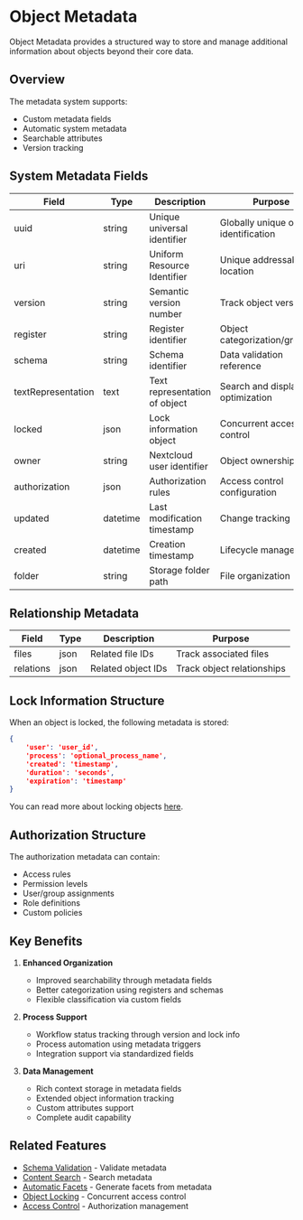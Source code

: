 # Object Metadata

Object Metadata provides a structured way to store and manage additional information about objects beyond their core data.

## Overview

The metadata system supports:
- Custom metadata fields
- Automatic system metadata
- Searchable attributes
- Version tracking

## System Metadata Fields

| Field | Type | Description | Purpose |
|-------|------|-------------|----------|
| uuid | string | Unique universal identifier | Globally unique object identification |
| uri | string | Uniform Resource Identifier | Unique addressable location |
| version | string | Semantic version number | Track object versions |
| register | string | Register identifier | Object categorization/grouping |
| schema | string | Schema identifier | Data validation reference |
| textRepresentation | text | Text representation of object | Search and display optimization |
| locked | json | Lock information object | Concurrent access control |
| owner | string | Nextcloud user identifier | Object ownership |
| authorization | json | Authorization rules | Access control configuration |
| updated | datetime | Last modification timestamp | Change tracking |
| created | datetime | Creation timestamp | Lifecycle management |
| folder | string | Storage folder path | File organization |

## Relationship Metadata

| Field | Type | Description | Purpose |
|-------|------|-------------|----------|
| files | json | Related file IDs | Track associated files |
| relations | json | Related object IDs | Track object relationships |

## Lock Information Structure
When an object is locked, the following metadata is stored:

```json
{
    'user': 'user_id',
    'process': 'optional_process_name',
    'created': 'timestamp',
    'duration': 'seconds',
    'expiration': 'timestamp'
}
```

You can read more about locking objects [here](object-locking.md).

## Authorization Structure
The authorization metadata can contain:
- Access rules
- Permission levels
- User/group assignments
- Role definitions
- Custom policies

## Key Benefits

1. **Enhanced Organization**
   - Improved searchability through metadata fields
   - Better categorization using registers and schemas
   - Flexible classification via custom fields

2. **Process Support**
   - Workflow status tracking through version and lock info
   - Process automation using metadata triggers
   - Integration support via standardized fields

3. **Data Management**
   - Rich context storage in metadata fields
   - Extended object information tracking
   - Custom attributes support
   - Complete audit capability

## Related Features

- [Schema Validation](schema-validation.md) - Validate metadata
- [Content Search](content-search.md) - Search metadata
- [Automatic Facets](automatic-facets.md) - Generate facets from metadata
- [Object Locking](object-locking.md) - Concurrent access control
- [Access Control](access-control.md) - Authorization management 